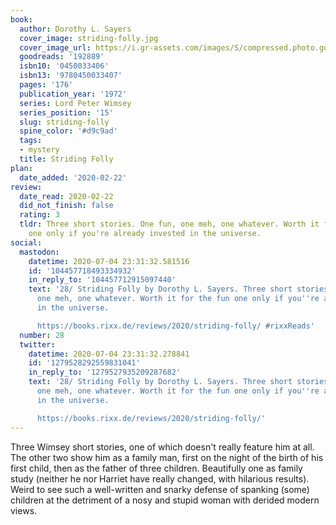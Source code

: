 ```yaml
---
book:
  author: Dorothy L. Sayers
  cover_image: striding-folly.jpg
  cover_image_url: https://i.gr-assets.com/images/S/compressed.photo.goodreads.com/books/1370374055l/192889._SX98_.jpg
  goodreads: '192889'
  isbn10: '0450033406'
  isbn13: '9780450033407'
  pages: '176'
  publication_year: '1972'
  series: Lord Peter Wimsey
  series_position: '15'
  slug: striding-folly
  spine_color: '#d9c9ad'
  tags:
  - mystery
  title: Striding Folly
plan:
  date_added: '2020-02-22'
review:
  date_read: 2020-02-22
  did_not_finish: false
  rating: 3
  tldr: Three short stories. One fun, one meh, one whatever. Worth it for the fun
    one only if you're already invested in the universe.
social:
  mastodon:
    datetime: 2020-07-04 23:31:32.581516
    id: '104457718493334932'
    in_reply_to: '104457712915097440'
    text: '28/ Striding Folly by Dorothy L. Sayers. Three short stories. One fun,
      one meh, one whatever. Worth it for the fun one only if you''re already invested
      in the universe.

      https://books.rixx.de/reviews/2020/striding-folly/ #rixxReads'
  number: 28
  twitter:
    datetime: 2020-07-04 23:31:32.278841
    id: '1279528292559831041'
    in_reply_to: '1279527935209287682'
    text: '28/ Striding Folly by Dorothy L. Sayers. Three short stories. One fun,
      one meh, one whatever. Worth it for the fun one only if you''re already invested
      in the universe.

      https://books.rixx.de/reviews/2020/striding-folly/'
---
```


Three Wimsey short stories, one of which doesn't really feature him at all. The other two show him as a family man, first on the night of the birth of his first child, then as the father of three children. Beautifully one as family study (neither he nor Harriet have really changed, with hilarious results). Weird to see such a well-written and snarky defense of spanking (some) children at the detriment of a nosy and stupid woman with derided modern views.
